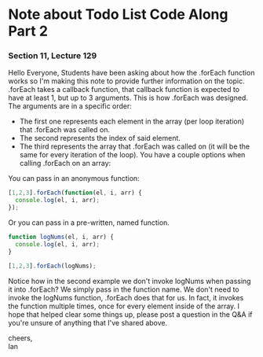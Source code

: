 # Note about Todo List Code Along Part 2

### Section 11, Lecture 129

Hello Everyone,
Students have been asking about how the .forEach function works so I'm making this note to provide further information on the topic.
.forEach takes a callback function, that callback function is expected to have at least 1, but up to 3 arguments. This is how .forEach was designed.
The arguments are in a specific order:

- The first one represents each element in the array (per loop iteration) that .forEach was called on.
- The second represents the index of said element.
- The third represents the array that .forEach was called on (it will be the same for every iteration of the loop).
You have a couple options when calling .forEach on an array:

You can pass in an anonymous function:
```javascript
[1,2,3].forEach(function(el, i, arr) {
  console.log(el, i, arr);
});
```
Or you can pass in a pre-written, named function.
```javascript
function logNums(el, i, arr) {
  console.log(el, i, arr);
}

[1,2,3].forEach(logNums);
```

Notice how in the second example we don't invoke logNums when passing it into .forEach? We simply pass in the function name. We don't need to invoke the logNums function, .forEach does that for us. In fact, it invokes the function multiple times, once for every element inside of the array.
I hope that helped clear some things up, please post a question in the Q&A if you're unsure of anything that I've shared above.

cheers,  
Ian